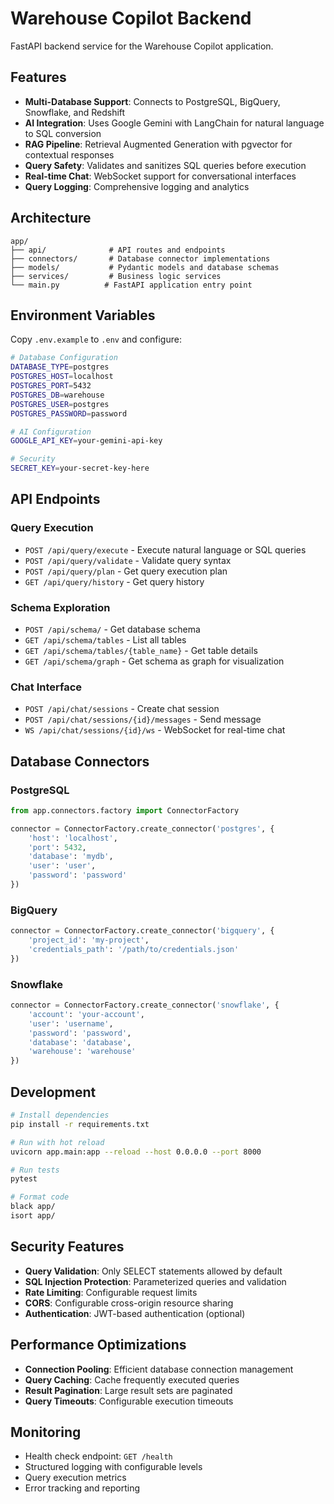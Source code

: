 # Warehouse Copilot Backend

FastAPI backend service for the Warehouse Copilot application.

## Features

- **Multi-Database Support**: Connects to PostgreSQL, BigQuery, Snowflake, and Redshift
- **AI Integration**: Uses Google Gemini with LangChain for natural language to SQL conversion
- **RAG Pipeline**: Retrieval Augmented Generation with pgvector for contextual responses
- **Query Safety**: Validates and sanitizes SQL queries before execution
- **Real-time Chat**: WebSocket support for conversational interfaces
- **Query Logging**: Comprehensive logging and analytics

## Architecture

```
app/
├── api/              # API routes and endpoints
├── connectors/       # Database connector implementations
├── models/           # Pydantic models and database schemas
├── services/         # Business logic services
└── main.py          # FastAPI application entry point
```

## Environment Variables

Copy `.env.example` to `.env` and configure:

```bash
# Database Configuration
DATABASE_TYPE=postgres
POSTGRES_HOST=localhost
POSTGRES_PORT=5432
POSTGRES_DB=warehouse
POSTGRES_USER=postgres
POSTGRES_PASSWORD=password

# AI Configuration
GOOGLE_API_KEY=your-gemini-api-key

# Security
SECRET_KEY=your-secret-key-here
```

## API Endpoints

### Query Execution
- `POST /api/query/execute` - Execute natural language or SQL queries
- `POST /api/query/validate` - Validate query syntax
- `POST /api/query/plan` - Get query execution plan
- `GET /api/query/history` - Get query history

### Schema Exploration
- `POST /api/schema/` - Get database schema
- `GET /api/schema/tables` - List all tables
- `GET /api/schema/tables/{table_name}` - Get table details
- `GET /api/schema/graph` - Get schema as graph for visualization

### Chat Interface
- `POST /api/chat/sessions` - Create chat session
- `POST /api/chat/sessions/{id}/messages` - Send message
- `WS /api/chat/sessions/{id}/ws` - WebSocket for real-time chat

## Database Connectors

### PostgreSQL
```python
from app.connectors.factory import ConnectorFactory

connector = ConnectorFactory.create_connector('postgres', {
    'host': 'localhost',
    'port': 5432,
    'database': 'mydb',
    'user': 'user',
    'password': 'password'
})
```

### BigQuery
```python
connector = ConnectorFactory.create_connector('bigquery', {
    'project_id': 'my-project',
    'credentials_path': '/path/to/credentials.json'
})
```

### Snowflake
```python
connector = ConnectorFactory.create_connector('snowflake', {
    'account': 'your-account',
    'user': 'username',
    'password': 'password',
    'database': 'database',
    'warehouse': 'warehouse'
})
```

## Development

```bash
# Install dependencies
pip install -r requirements.txt

# Run with hot reload
uvicorn app.main:app --reload --host 0.0.0.0 --port 8000

# Run tests
pytest

# Format code
black app/
isort app/
```

## Security Features

- **Query Validation**: Only SELECT statements allowed by default
- **SQL Injection Protection**: Parameterized queries and validation
- **Rate Limiting**: Configurable request limits
- **CORS**: Configurable cross-origin resource sharing
- **Authentication**: JWT-based authentication (optional)

## Performance Optimizations

- **Connection Pooling**: Efficient database connection management
- **Query Caching**: Cache frequently executed queries
- **Result Pagination**: Large result sets are paginated
- **Query Timeouts**: Configurable execution timeouts

## Monitoring

- Health check endpoint: `GET /health`
- Structured logging with configurable levels
- Query execution metrics
- Error tracking and reporting